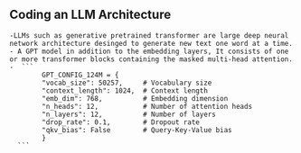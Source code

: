 **Coding an LLM Architecture**
-
    -LLMs such as generative pretrained transformer are large deep neural network architecture desinged to generate new text one word at a time.
    - A GPT model in addition to the embedding layers, It consists of one or more transformer blocks containing the masked multi-head attention.
    -  ``` 
            GPT_CONFIG_124M = {
            "vocab_size": 50257,     # Vocabulary size
            "context_length": 1024,  # Context length
            "emb_dim": 768,          # Embedding dimension
            "n_heads": 12,           # Number of attention heads
            "n_layers": 12,          # Number of layers
            "drop_rate": 0.1,        # Dropout rate
            "qkv_bias": False        # Query-Key-Value bias
            }  
      ```